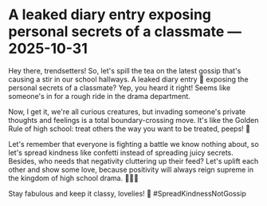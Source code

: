 # A leaked diary entry exposing personal secrets of a classmate — 2025-10-31

Hey there, trendsetters! So, let's spill the tea on the latest gossip that's causing a stir in our school hallways. A leaked diary entry 📖 exposing the personal secrets of a classmate? Yep, you heard it right! Seems like someone's in for a rough ride in the drama department.

Now, I get it, we're all curious creatures, but invading someone's private thoughts and feelings is a total boundary-crossing move. It's like the Golden Rule of high school: treat others the way you want to be treated, peeps! 🌟

Let's remember that everyone is fighting a battle we know nothing about, so let's spread kindness like confetti instead of spreading juicy secrets. Besides, who needs that negativity cluttering up their feed? Let's uplift each other and show some love, because positivity will always reign supreme in the kingdom of high school drama. 💁‍♀️💬

Stay fabulous and keep it classy, lovelies! 💋 #SpreadKindnessNotGossip